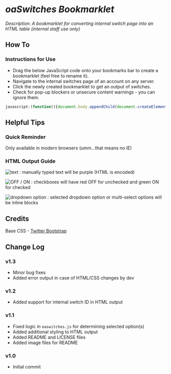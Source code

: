 # _oaSwitches Bookmarklet_

_Description: A bookmarklet for converting internal switch page into an HTML table (internal staff use only)_

## How To

### Instructions for Use
* Drag the below JavaScript code onto your bookmarks bar to create a bookmarklet (feel free to rename it).
* Navigate to the internal switches page of an account on any server.
* Click the newly created bookmarklet to get an output of switches.
* Check for pop-up blockers or unsecure content warnings - you can ignore them.

```javascript
javascript:(function(){document.body.appendChild(document.createElement("script")).src="https://raw.github.com/23maverick23/oaswitches/master/oaswitches.js";})();
```

## Helpful Tips

### Quick Reminder
Only available in modern browsers (umm...that means no IE)

### HTML Output Guide

![text](https://raw.github.com/23maverick23/oaswitches/master/img/text.png) : manually typed text will be purple (HTML is encoded)

![OFF / ON](https://raw.github.com/23maverick23/oaswitches/master/img/off_on.png) : checkboxes will have red OFF for unchecked and green ON for checked

![dropdown option](https://raw.github.com/23maverick23/oaswitches/master/img/dropdown_option.png) : selected dropdown option or multi-select options will be inline blocks

## Credits
Base CSS - [Twitter Bootstrap](https://github.com/twitter/bootstrap)

## Change Log

### v1.3
* Minor bug fixes
* Added error output in case of HTML/CSS changes by dev

### v1.2
* Added support for internal switch ID in HTML output

### v1.1
* Fixed logic in `oaswitches.js` for determining selected option(s)
* Added additional styling to HTML output
* Added README and LICENSE files
* Added image files for README

### v1.0
* Initial commit
